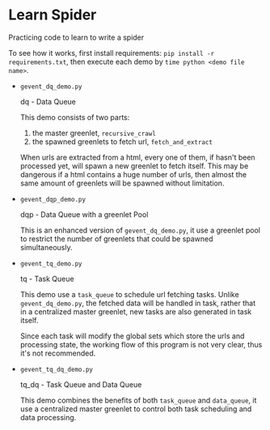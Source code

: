 # Learn Spider

Practicing code to learn to write a spider

To see how it works, first install requirements: `pip install -r requirements.txt`,
then execute each demo by `time python <demo file name>`.


- `gevent_dq_demo.py`

  dq - Data Queue

  This demo consists of two parts:
  1. the master greenlet, ``recursive_crawl``
  2. the spawned greenlets to fetch url, ``fetch_and_extract``

  When urls are extracted from a html, every one of them, if hasn't been processed yet,
  will spawn a new greenlet to fetch itself. This may be dangerous
  if a html contains a huge number of urls, then almost the same amount of
  greenlets will be spawned without limitation.

- `gevent_dqp_demo.py`

  dqp - Data Queue with a greenlet Pool

  This is an enhanced version of ``gevent_dq_demo.py``, it use a greenlet pool
  to restrict the number of greenlets that could be spawned simultaneously.

- `gevent_tq_demo.py`

  tq - Task Queue

  This demo use a ``task_queue`` to schedule url fetching tasks.
  Unlike ``gevent_dq_demo.py``, the fetched data will be handled in task,
  rather that in a centralized master greenlet, new tasks are also
  generated in task itself.

  Since each task will modify the global sets which store the urls and processing state,
  the working flow of this program is not very clear, thus it's not recommended.

- `gevent_tq_dq_demo.py`

  tq_dq - Task Queue and Data Queue

  This demo combines the benefits of both ``task_queue`` and ``data_queue``,
  it use a centralized master greenlet to control both task scheduling
  and data processing.
